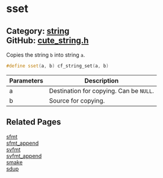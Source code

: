 [](../header.md ':include')

# sset

Category: [string](https://github.com/RandyGaul/cute_framework/blob/master/docs/api_reference?id=string)  
GitHub: [cute_string.h](https://github.com/RandyGaul/cute_framework/blob/master/include/cute_string.h)  
---

Copies the string `b` into string `a`.

```cpp
#define sset(a, b) cf_string_set(a, b)
```

Parameters | Description
--- | ---
a | Destination for copying. Can be `NULL`.
b | Source for copying.

## Related Pages

[sfmt](https://github.com/RandyGaul/cute_framework/blob/master/docs/string/sfmt.md)  
[sfmt_append](https://github.com/RandyGaul/cute_framework/blob/master/docs/string/sfmt_append.md)  
[svfmt](https://github.com/RandyGaul/cute_framework/blob/master/docs/string/svfmt.md)  
[svfmt_append](https://github.com/RandyGaul/cute_framework/blob/master/docs/string/svfmt_append.md)  
[smake](https://github.com/RandyGaul/cute_framework/blob/master/docs/string/smake.md)  
[sdup](https://github.com/RandyGaul/cute_framework/blob/master/docs/string/sdup.md)  
